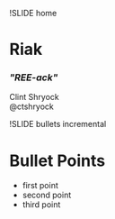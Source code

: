 !SLIDE home
# Riak #

### _"REE-ack"_

Clint Shryock  
@ctshryock

!SLIDE bullets incremental
# Bullet Points #

* first point
* second point
* third point
